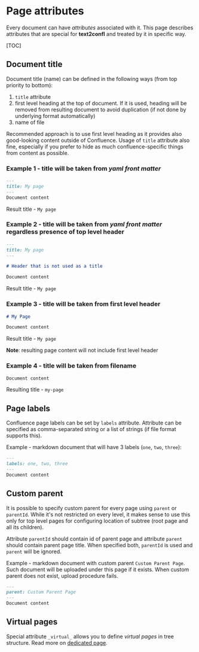 # Page attributes

Every document can have _attributes_ associated with it. This page describes attributes that are special for
**text2confl** and treated by it in specific way.

[TOC]

## Document title

Document title (name) can be defined in the following ways (from top priority to bottom):

1. `title` attribute
2. first level heading at the top of document. If it is used, heading will be removed from resulting document to avoid
   duplication (if not done by underlying format automatically)
3. name of file

Recommended approach is to use first level heading as it provides also good-looking content outside of
Confluence. Usage of `title` attribute also fine, especially if you prefer to hide as much confluence-specific things
from content as possible.

### Example 1 - title will be taken from *yaml front matter*

```markdown {title=my-page.md}
---
title: My page
---
Document content
```

Result title - `My page`

### Example 2 - title will be taken from *yaml front matter* regardless presence of top level header

```markdown {title=my-page.md}
---
title: My page
---

# Header that is not used as a title

Document content
```

Result title - `My page`

### Example 3 - title will be taken from first level header

```markdown {title=my-page.md}
# My Page

Document content
```

Result title - `My page`

**Note**: resulting page content will not include first level header

### Example 4 - title will be taken from filename

```markdown {title=my-page.md}
Document content
```

Resulting title - `my-page`

## Page labels

Confluence page labels can be set by `labels` attribute. Attribute can be specified as comma-separated string or a list
of strings (if file format supports this).

Example - markdown document that will have 3 labels (`one`, `two`, `three`):

```markdown
---
labels: one, two, three
---
Document content
```

## Custom parent

It is possible to specify custom parent for every page using `parent` or `parentId`. While it's not restricted on every
level, it makes sense to use this only for top level pages for configuring
location of subtree (root page and all its children).

Attribute `parentId` should contain id of parent page and attribute `parent` should contain parent page title. When
specified both, `parentId` is used and `parent` will be ignored.

Example - markdown document with custom parent `Custom Parent Page`. Such document will be uploaded under this page if
it exists. When custom parent does not exist, upload procedure fails.

```markdown
---
parent: Custom Parent Page
---
Document content
```

## Virtual pages

Special attribute `_virtual_` allows you to define _virtual pages_ in tree structure. Read more
on [dedicated page](./virtual-pages.md).